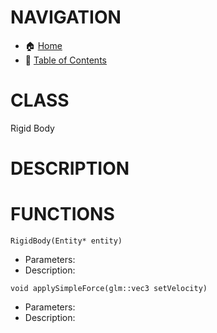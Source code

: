 # NAVIGATION
- 🏠 [Home](../../../readme.md)
- 📖 [Table of Contents](../docs_Chapter_0.00_Welcome/doc_Chapter_0.01_Table_of_Contents.md)

# CLASS
Rigid Body

# DESCRIPTION

# FUNCTIONS
`RigidBody(Entity* entity)`
- Parameters:
- Description: 

`void applySimpleForce(glm::vec3 setVelocity)`
- Parameters:
- Description: 